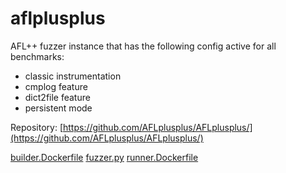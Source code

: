 # aflplusplus

AFL++ fuzzer instance that has the following config active for all benchmarks:
  - classic instrumentation 
  - cmplog feature
  - dict2file feature
  - persistent mode

Repository: [https://github.com/AFLplusplus/AFLplusplus/](https://github.com/AFLplusplus/AFLplusplus/)

[builder.Dockerfile](builder.Dockerfile)
[fuzzer.py](fuzzer.py)
[runner.Dockerfile](runner.Dockerfile)
